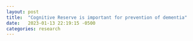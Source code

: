 ```yaml
---
layout: post
title:  "Cognitive Reserve is important for prevention of dementia"
date:   2023-01-13 22:19:15 -0500
categories: research
---
```

